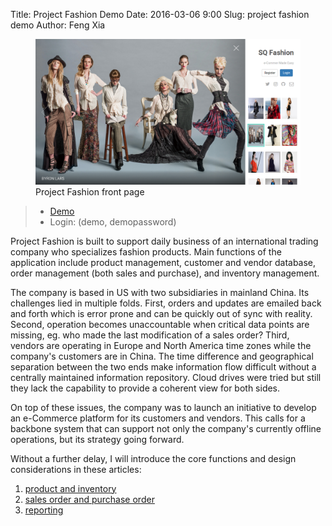 Title: Project Fashion Demo
Date: 2016-03-06 9:00
Slug: project fashion demo
Author: Feng Xia


<figure class="s12 center">
    <img src="/images/demo_fashion.png" />
    <figcaption>Project Fashion front page</figcaption>
</figure>

> * [Demo][1]
> * Login: (demo, demopassword)

Project Fashion is built to support daily business
of an international trading company who specializes
 fashion products. Main functions of the application
include
product management, customer and vendor database,
order management (both sales and purchase), and inventory management.

The company is based in US with two subsidiaries in mainland China.
Its challenges lied in multiple folds. First, orders and updates are emailed
back and forth which is error prone and can be quickly out of sync with
reality. Second, operation becomes
unaccountable when critical data points are missing, eg. who made
the last modification of a sales order? Third, vendors are operating
in Europe and North America time zones while the company's customers
are in China. The time difference and geographical separation between
the two ends make information flow difficult without a centrally maintained
information repository. Cloud drives were tried but still they
lack the capability to provide a coherent view for both sides.

On top of these issues, the company was to launch an initiative
to develop an e-Commerce platform for its customers and vendors.
This calls for a backbone system that can support not only the company's
currently offline operations, but its strategy going forward.


Without a further delay, I will introduce the core functions
and design considerations in these articles:

1. [product and inventory][2]
2. [sales order and purchase order][3]
3. [reporting][4]


[1]: http://fengxia.co:8003/wei/
[2]: {filename}/workspace/fashion/intro.md
[3]: {filename}/workspace/fashion/order.md
[4]: {filename}/workspace/fashion/report.md
